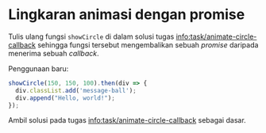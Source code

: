 
# Lingkaran animasi dengan promise

Tulis ulang fungsi `showCircle` di dalam solusi tugas <info:task/animate-circle-callback> sehingga fungsi tersebut mengembalikan sebuah *promise* daripada menerima sebuah *callback*.

Penggunaan baru:

```js
showCircle(150, 150, 100).then(div => {
  div.classList.add('message-ball');
  div.append("Hello, world!");
});
```

Ambil solusi pada tugas <info:task/animate-circle-callback> sebagai dasar.
